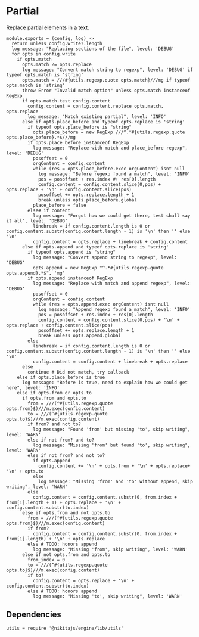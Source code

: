 
# Partial

Replace partial elements in a text.

    module.exports = (config, log) ->
      return unless config.write?.length
      log message: "Replacing sections of the file", level: 'DEBUG'
      for opts in config.write
        if opts.match
          opts.match ?= opts.replace
          log message: "Convert match string to regexp", level: 'DEBUG' if typeof opts.match is 'string'
          opts.match = ///#{utils.regexp.quote opts.match}///mg if typeof opts.match is 'string'
          throw Error "Invalid match option" unless opts.match instanceof RegExp
          if opts.match.test config.content
            config.content = config.content.replace opts.match, opts.replace
            log message: "Match existing partial", level: 'INFO'
          else if opts.place_before and typeof opts.replace is 'string'
            if typeof opts.place_before is "string"
              opts.place_before = new RegExp ///^.*#{utils.regexp.quote opts.place_before}.*$///mg
            if opts.place_before instanceof RegExp
              log message: "Replace with match and place_before regexp", level: 'DEBUG'
              posoffset = 0
              orgContent = config.content
              while (res = opts.place_before.exec orgContent) isnt null
                log message: "Before regexp found a match", level: 'INFO'
                pos = posoffset + res.index #+ res[0].length
                config.content = config.content.slice(0,pos) + opts.replace + '\n' + config.content.slice(pos)
                posoffset += opts.replace.length + 1
                break unless opts.place_before.global
              place_before = false
            else# if content
              log message: "Forgot how we could get there, test shall say it all", level: 'DEBUG'
              linebreak = if config.content.length is 0 or config.content.substr(config.content.length - 1) is '\n' then '' else '\n'
              config.content = opts.replace + linebreak + config.content
          else if opts.append and typeof opts.replace is 'string'
            if typeof opts.append is "string"
              log message: "Convert append string to regexp", level: 'DEBUG'
              opts.append = new RegExp "^.*#{utils.regexp.quote opts.append}.*$", 'mg'
            if opts.append instanceof RegExp
              log message: "Replace with match and append regexp", level: 'DEBUG'
              posoffset = 0
              orgContent = config.content
              while (res = opts.append.exec orgContent) isnt null
                log message: "Append regexp found a match", level: 'INFO'
                pos = posoffset + res.index + res[0].length
                config.content = config.content.slice(0,pos) + '\n' + opts.replace + config.content.slice(pos)
                posoffset += opts.replace.length + 1
                break unless opts.append.global
            else
              linebreak = if config.content.length is 0 or config.content.substr(config.content.length - 1) is '\n' then '' else '\n'
              config.content = config.content + linebreak + opts.replace
          else
            continue # Did not match, try callback
        else if opts.place_before is true
          log message: "Before is true, need to explain how we could get here", level: 'INFO'
        else if opts.from or opts.to
          if opts.from and opts.to
            from = ///(^#{utils.regexp.quote opts.from}$)///m.exec(config.content)
            to = ///(^#{utils.regexp.quote opts.to}$)///m.exec(config.content)
            if from? and not to?
              log message: "Found 'from' but missing 'to', skip writing", level: 'WARN'
            else if not from? and to?
              log message: "Missing 'from' but found 'to', skip writing", level: 'WARN'
            else if not from? and not to?
              if opts.append
                config.content += '\n' + opts.from + '\n' + opts.replace+ '\n' + opts.to
              else
                log message: "Missing 'from' and 'to' without append, skip writing", level: 'WARN'
            else
              config.content = config.content.substr(0, from.index + from[1].length + 1) + opts.replace + '\n' + config.content.substr(to.index)
          else if opts.from and not opts.to
            from = ///(^#{utils.regexp.quote opts.from}$)///m.exec(config.content)
            if from?
              config.content = config.content.substr(0, from.index + from[1].length) + '\n' + opts.replace
            else # TODO: honors append
              log message: "Missing 'from', skip writing", level: 'WARN'
          else if not opts.from and opts.to
            from_index = 0
            to = ///(^#{utils.regexp.quote opts.to}$)///m.exec(config.content)
            if to?
              config.content = opts.replace + '\n' + config.content.substr(to.index)
            else # TODO: honors append
              log message: "Missing 'to', skip writing", level: 'WARN'

## Dependencies

    utils = require '@nikitajs/engine/lib/utils'
